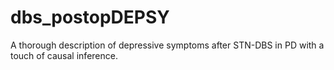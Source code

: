 # dbs_postopDEPSY
A thorough description of depressive symptoms after STN-DBS in PD with a touch of causal inference.
